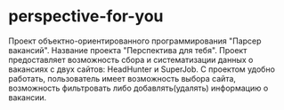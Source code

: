 # perspective-for-you
Проект объектно-ориентированного программирования "Парсер вакансий".
Название проекта "Перспектива для тебя".
Проект предоставляет возможность сбора и систематизации данных о вакансиях с двух сайтов: HeadHunter и SuperJob.
С проектом удобно работать, пользователь имеет возможность выбора сайта, возможность фильтровать либо добавлять(удалять) информацию о вакансии.